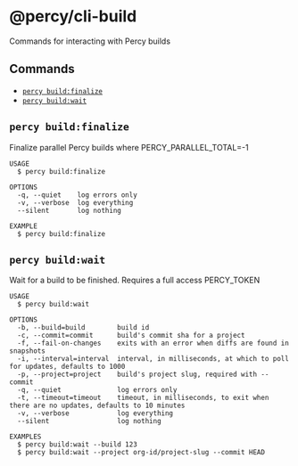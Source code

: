 # @percy/cli-build

Commands for interacting with Percy builds

## Commands
<!-- commands -->
* [`percy build:finalize`](#percy-buildfinalize)
* [`percy build:wait`](#percy-buildwait)

## `percy build:finalize`

Finalize parallel Percy builds where PERCY_PARALLEL_TOTAL=-1

```
USAGE
  $ percy build:finalize

OPTIONS
  -q, --quiet    log errors only
  -v, --verbose  log everything
  --silent       log nothing

EXAMPLE
  $ percy build:finalize
```

## `percy build:wait`

Wait for a build to be finished. Requires a full access PERCY_TOKEN

```
USAGE
  $ percy build:wait

OPTIONS
  -b, --build=build        build id
  -c, --commit=commit      build's commit sha for a project
  -f, --fail-on-changes    exits with an error when diffs are found in snapshots
  -i, --interval=interval  interval, in milliseconds, at which to poll for updates, defaults to 1000
  -p, --project=project    build's project slug, required with --commit
  -q, --quiet              log errors only
  -t, --timeout=timeout    timeout, in milliseconds, to exit when there are no updates, defaults to 10 minutes
  -v, --verbose            log everything
  --silent                 log nothing

EXAMPLES
  $ percy build:wait --build 123
  $ percy build:wait --project org-id/project-slug --commit HEAD
```
<!-- commandsstop -->
